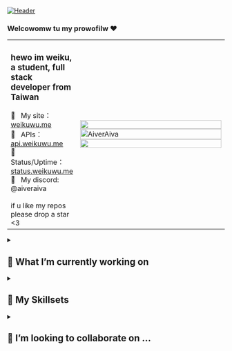 [![Header](https://media.discordapp.net/attachments/1016353555143196835/1131678881137561723/109913360_p0.png?width=1440&height=520)](https://weikuwu.me/)
### Welcowomw tu my prowofilw ❤️ 

<table>
  <tr>
    <td valign="center">
      <p>
        <h3>hewo im weiku, a student, full stack developer from Taiwan </h3>
        🚀 &nbsp; My site：<a href="https://weikuwu.me">weikuwu.me</a>
        <br/>
        🌱 &nbsp; APIs：<a href="https://api.weikuwu.me">api.weikuwu.me</a>
        <br/>
        🔭 &nbsp; Status/Uptime：<a href="https://status.weikuwu.me">status.weikuwu.me</a>
        <br/>
        💞️ &nbsp; My discord: @aiveraiva
        <br/>
        <br/>
        if u like my repos please drop a star <3
        <br/>
    </td>
    <td width=350>
      <img align="center" width=100% src="https://github-readme-stats.vercel.app/api?username=AiverAiva&show_icons=true&theme=dracula&border_radius=8&icon_color=df648c&text_color=718096&hide_title=true&hide_border=true"/>
      <img align="center" width=100% src="https://streak-stats.demolab.com/?user=AiverAiva&theme=dracula&hide_border=true" alt="AiverAiva" />
      <img align="center" width=100% src="https://github-readme-stats.vercel.app/api/top-langs/?&username=AiverAiva&theme=dracula&layout=compact&hide_border=true&icon_color=FFB3B3" />
    </td>
  </tr>
</table>
<!-- <img align="right" src="https://github-readme-stats.vercel.app/api/top-langs/?username=AiverAiva&show_icons=true&icon_color=df648c&text_color=718096&bg_color=00000000&hide_title=true&hide_border=true"/> -->

</details>
<details>
<summary>

## 🔭 What I’m currently working on 
</summary>
  <table align="center">
    <tr>
      <td>
        <a href="https://github.com/AiverAiva/weikuwu.me"><img src="https://github-readme-stats.vercel.app/api/pin/?username=AiverAiva&repo=weikuwu.me&theme=dracula&hide_border=true&border_radius=8&icon_color=FFB3B3" /></a>
      </td>
      <td>
        <a href="https://github.com/AiverAiva/cdn"><img src="https://github-readme-stats.vercel.app/api/pin/?username=AiverAiva&repo=cdn&theme=dracula&hide_border=true&border_radius=8&icon_color=FFB3B3" /></a>
      </td>
    </tr>
    <tr>
      <td>
        <a href="https://github.com/AiverAiva/nya"><img src="https://github-readme-stats.vercel.app/api/pin/?username=AiverAiva&repo=nya&theme=dracula&hide_border=true&border_radius=8&icon_color=FFB3B3" /></a>
      </td>
      <td>
        <a href="https://github.com/AiverAiva/osu-stats"><img src="https://github-readme-stats.vercel.app/api/pin/?username=AiverAiva&repo=api&theme=dracula&hide_border=true&border_radius=8&icon_color=FFB3B3" /></a>
      </td>
    </tr> 
    <tr>
      <td>
        <a href="https://github.com/AiverAiva/osu-box"><img src="https://github-readme-stats.vercel.app/api/pin/?username=AiverAiva&repo=osu-box&theme=dracula&hide_border=true&border_radius=8&icon_color=FFB3B3" /></a>
      </td>
      <td>
        <a href="https://github.com/AiverAiva/problem-solutions"><img src="https://github-readme-stats.vercel.app/api/pin/?username=AiverAiva&repo=problem-solutions&theme=dracula&hide_border=true&border_radius=8&icon_color=FFB3B3" /></a>
      </td>
  <!--     <td>
        <a href="https://github.com/AiverAiva/osu-stats"><img src="https://github-readme-stats.vercel.app/api/pin/?username=AiverAiva&repo=osu-stats" /></a>
      </td> -->
    </tr>
  </table>
</details>

<details>
<summary> 

## 🌱 My Skillsets 
</summary>

### Preferred programming languages

[![Python](https://img.shields.io/badge/-Python-141414?style=flat&logo=python)](https://www.python.org/)
[![JavaScript](https://img.shields.io/badge/-JavaScript-141414?style=flat&logo=javascript)](https://www.javascript.com/)

### Languages That I Currently Use

[![Python](https://img.shields.io/badge/-Python-141414?style=flat&logo=python)](https://www.python.org/)
[![Java](https://img.shields.io/badge/-Java-141414?style=flat&logo=openjdk)](https://adoptium.net/)
[![JavaScript](https://img.shields.io/badge/-JavaScript-141414?style=flat&logo=javascript)](https://www.javascript.com/)
[![TypeScript](https://img.shields.io/badge/-TypeScript-141414?style=flat&logo=typescript)](https://www.typescriptlang.org/)
![HTML](https://img.shields.io/badge/-HTML-141414?style=flat&logo=html5)
![CSS](https://img.shields.io/badge/-CSS-141414?style=flat&logo=css3)
![C++](https://img.shields.io/badge/-C++-141414?style=flat&logo=c%2B%2B)

### Languages that I am learning or have started

[![Rust](https://img.shields.io/badge/-Rust-141414?style=flat&logo=rust)](https://www.rust-lang.org/)
[![Kotlin](https://img.shields.io/badge/-Kotlin-141414?style=flat&logo=kotlin)](https://kotlinlang.org/)
![C](https://img.shields.io/badge/-C-141414?style=flat&logo=c)
### Planned Languages to Learn

[![C#](https://img.shields.io/badge/-C%23-141414?style=flat&logo=csharp)](https://docs.microsoft.com/en-us/dotnet/csharp/)
[![Go](https://img.shields.io/badge/-Go-141414?style=flat&logo=go)](https://go.dev/)
![Clojure](https://img.shields.io/badge/-Clojure-141414?style=flat&logo=clojure)

### Linux Distros that I know and use
[![Ubuntu](https://img.shields.io/badge/-Ubuntu-141414?style=flat&logo=ubuntu)](https://ubuntu.com/)
[![Arch Linux](https://img.shields.io/badge/-Arch-141414?style=flat&logo=archlinux)](https://archlinux.org/)

### Frameworks that I know and/or use
[![TailWind CSS](https://img.shields.io/badge/-Tailwind%20CSS-141414?style=flat&logo=tailwindcss)](https://tailwindcss.com)
[![Boostrap](https://img.shields.io/badge/-Bootstrap-141414?style=flat&logo=bootstrap)](https://getbootstrap.com/)
[![React](https://img.shields.io/badge/-React-141414?style=flat&logo=react)](https://reactjs.org)
[![Next.js](https://img.shields.io/badge/-Next.js-141414?style=flat&logo=nextdotjs)](https://nextjs.org/org)
[![Vue.js](https://img.shields.io/badge/-Vue.js-141414?style=flat&logo=vue.js)](https://vuejs.org/)
[![Nuxt.js](https://img.shields.io/badge/-Nuxt.js-141414?style=flat&logo=nuxtdotjs)](https://nuxt.com/)
[![Vuetify](https://img.shields.io/badge/-Vuetify-141414?style=flat&logo=vuetify)](https://vuetifyjs.com/)
[![Express.js](https://img.shields.io/badge/-Express.js-141414?style=flat&logo=express)](http://expressjs.com/)


### Databases I know and use
[![MySQL](https://img.shields.io/badge/-MySQL-141414?style=flat&logo=mysql&logoColor=FFFFFF)](https://www.mysql.com/)

### Tools and Tech that I use

[![VS Code](https://img.shields.io/badge/-Visual%20Studio%20Code-141414?style=flat&logo=visual-studio-code&logoColor=007ACC)](https://code.visualstudio.com/)
[![IntelliJ IDEA](https://img.shields.io/badge/-IntelliJ%20IDEA-141414?style=flat&logo=intellij%20idea)](https://www.jetbrains.com/idea/)
[![Node.js](https://img.shields.io/badge/-Node.js-141414?style=flat&logo=nodedotjs)](https://nodejs.org/)
[![NeoVim](https://img.shields.io/badge/-NeoVim-141414?style=flat&logo=neovim)](https://neovim.io)
[![Nginx](https://img.shields.io/badge/-Nginx-141414?style=flat&logo=nginx)](https://nginx.org/)
[![Bash](https://img.shields.io/badge/-Bash-141414?style=flat&logo=gnubash)](https://www.gnu.org/software/bash/)
[![Windows Terminal](https://img.shields.io/badge/-Windows%20Terminal-141414?style=flat&logo=windows%20terminal)](https://github.com/microsoft/terminal)
[![Windows](https://img.shields.io/badge/-Windows-141414?style=flat&logo=windows)](https://www.microsoft.com/en-us/windows/)
[![Github](https://img.shields.io/badge/-Github-141414?style=flat&logo=github)](https://github.com)
[![Git](https://img.shields.io/badge/-Git-141414?style=flat&logo=git)](https://git-scm.com/)
[![Github Actions](https://img.shields.io/badge/-Github%20Actions-141414?style=flat&logo=github-actions)](https://github.com/features/actions)
[![npm](https://img.shields.io/badge/-npm-141414?style=flat&logo=npm)](https://www.npmjs.com/)
[![Yarn](https://img.shields.io/badge/-Yarn-141414?style=flat&logo=yarn)](https://yarnpkg.com/)
[![Vite](https://img.shields.io/badge/-Vite-141414?style=flat&logo=vite)](https://vitejs.dev/)
[![ESLint](https://img.shields.io/badge/-ESLint-141414?style=flat&logo=eslint)](https://eslint.org/)
[![Discord](https://img.shields.io/badge/-Discord-141414?style=flat&logo=discord)](https://discord.com)
[![Adobe Premiere Pro](https://img.shields.io/badge/-Adobe%20Premiere%20Pro-141414?style=flat&logo=adobepremierepro)]()
[![Adobe After Effects](https://img.shields.io/badge/-Adobe%20After%20Effects-141414?style=flat&logo=adobeaftereffects)]()
[![Adobe Photoshop](https://img.shields.io/badge/-Adobe%20Photoshop-141414?style=flat&logo=adobephotoshop)]()
[![Heroku](https://img.shields.io/badge/-Heroku-141414?style=flat&logo=heroku)](https://www.heroku.com/)
[![Repl.it](https://img.shields.io/badge/-Repl.it-141414?style=flat&logo=replit)](https://replit.com/)
[![Raspberry Pi](https://img.shields.io/badge/-Raspberry%20Pi-141414?style=flat&logo=raspberrypi)](https://www.raspberrypi.com/)
[![Arduino](https://img.shields.io/badge/-Arduino-141414?style=flat&logo=arduino)](https://www.arduino.cc/)


---

</details>
<details>
<summary>

## 👯 I’m looking to collaborate on ...
</summary>
MACHINE LEARNING STUFF
</details>
